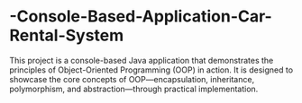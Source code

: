 # -Console-Based-Application-Car-Rental-System
This project is a console-based Java application that demonstrates the principles of Object-Oriented Programming (OOP) in action. It is designed to showcase the core concepts of OOP—encapsulation, inheritance, polymorphism, and abstraction—through practical implementation.

